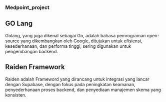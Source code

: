 ### Medpoint_project

## GO Lang
Golang, yang juga dikenal sebagai Go, adalah bahasa pemrograman open-source yang dikembangkan oleh Google, ditujukan untuk efisiensi, kesederhanaan, dan performa tinggi, sering digunakan untuk pengembangan backend.

## Raiden Framework
Raiden adalah Frameword yang dirancang untuk integrasi yang lancar dengan Supabase, dengan fokus pada peningkatan keamanan, penyederhanaan proses backend, dan penyediaan manajemen skema yang konsisten.

